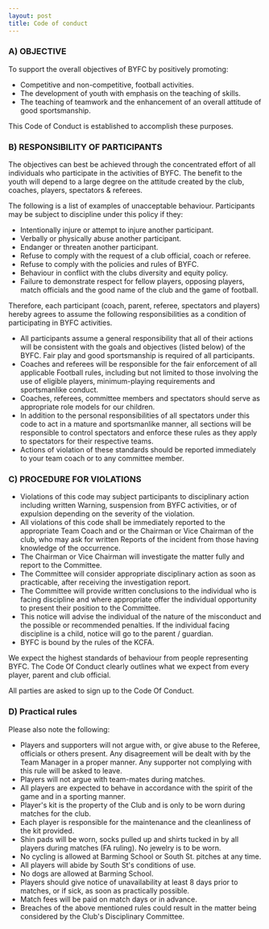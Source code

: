 ```yaml
---
layout: post
title: Code of conduct
---
```


<h3>A) OBJECTIVE</h3>

To support the overall objectives of BYFC by positively promoting:

<ul class="fa-ul">
<li><span class="fa-li fa fa-check-square"></span> Competitive and non-competitive, football activities.</li>
<li><span class="fa-li fa fa-check-square"></span>The development of youth with emphasis on the teaching of skills.</li>
<li><span class="fa-li fa fa-check-square"></span>The teaching of teamwork and the enhancement of an overall attitude of good sportsmanship.</li>
</ul>

This Code of Conduct is established to accomplish these purposes.

<h3>B) RESPONSIBILITY OF PARTICIPANTS</h3>

The objectives can best be achieved through the concentrated effort of all individuals who participate in the activities of BYFC. The benefit to the youth will depend to a large degree on the attitude created by the club, coaches, players, spectators & referees. 

The following is a list of examples of unacceptable behaviour. Participants may be subject to discipline under this policy if they: 

<ul class="fa-ul">
<li><span class="fa-li fa fa-check-square"></span>Intentionally injure or attempt to injure another participant. </li>
<li><span class="fa-li fa fa-check-square"></span>Verbally or physically abuse another participant. </li>
<li><span class="fa-li fa fa-check-square"></span>Endanger or threaten another participant. </li>
<li><span class="fa-li fa fa-check-square"></span>Refuse to comply with the request of a club official, coach or referee. </li>
<li><span class="fa-li fa fa-check-square"></span>Refuse to comply with the policies and rules of BYFC. </li>
<li><span class="fa-li fa fa-check-square"></span>Behaviour in conflict with the clubs diversity and equity policy. </li>
<li><span class="fa-li fa fa-check-square"></span>Failure to demonstrate respect for fellow players, opposing players, match officials and the good name of the club and the game of football. </li>
</ul>

Therefore, each participant (coach, parent, referee, spectators and players) hereby agrees to assume the following responsibilities as a condition of participating in BYFC activities.

<ul class="fa-ul">
<li><span class="fa-li fa fa-check-square"></span>All participants assume a general responsibility that all of their actions will be consistent with the goals and objectives (listed below) of the BYFC. Fair play and good sportsmanship is required of all participants. </li>
<li><span class="fa-li fa fa-check-square"></span>Coaches and referees will be responsible for the fair enforcement of all applicable Football rules, including but not limited to those involving the use of eligible players, minimum-playing requirements and sportsmanlike conduct. </li>
<li><span class="fa-li fa fa-check-square"></span>Coaches, referees, committee members and spectators should serve as appropriate role models for our children. </li>
<li><span class="fa-li fa fa-check-square"></span>In addition to the personal responsibilities of all spectators under this code to act in a mature and sportsmanlike manner, all sections will be responsible to control spectators and enforce these rules as they apply to spectators for their respective teams. </li>
<li><span class="fa-li fa fa-check-square"></span>Actions of violation of these standards should be reported immediately to your team coach or to any committee member. </li>
</ul>

<h3>C) PROCEDURE FOR VIOLATIONS</h3>

<ul class="fa-ul">
<li><span class="fa-li fa fa-check-square"></span>Violations of this code may subject participants to disciplinary action including written Warning, suspension from BYFC activities, or of expulsion depending on the severity of the violation. </li>
<li><span class="fa-li fa fa-check-square"></span>All violations of this code shall be immediately reported to the appropriate Team Coach and or the Chairman or Vice Chairman of the club, who may ask for written Reports of the incident from those having knowledge of the occurrence. </li> 
<li><span class="fa-li fa fa-check-square"></span>The Chairman or Vice Chairman will investigate the matter fully and report to the Committee. </li>
<li><span class="fa-li fa fa-check-square"></span>The Committee will consider appropriate disciplinary action as soon as practicable, after receiving the investigation report. </li>
<li><span class="fa-li fa fa-check-square"></span>The Committee will provide written conclusions to the individual who is facing discipline and where appropriate offer the individual opportunity to present their position to the Committee.</li>
<li><span class="fa-li fa fa-check-square"></span>This notice will advise the individual of the nature of the misconduct and the possible or recommended penalties. If the individual facing discipline is a child, notice will go to the parent / guardian. </li>
<li><span class="fa-li fa fa-check-square"></span>BYFC is bound by the rules of the KCFA. </li>
</ul>

We expect the highest standards of behaviour from people representing BYFC. The Code Of Conduct clearly outlines what we expect from every player, parent and club official. 

All parties are asked to sign up to the Code Of Conduct.


<h3>D) Practical rules</h3>

Please also note the following:

<ul class="fa-ul">
<li><span class="fa-li fa fa-check-square"></span>Players and supporters will not argue with, or give abuse to the Referee, officials or others present. Any disagreement will be dealt with by the Team Manager in a proper manner. Any supporter not complying with this rule will be asked to leave.</li>
<li><span class="fa-li fa fa-check-square"></span>Players will not argue with team-mates during matches.</li>
<li><span class="fa-li fa fa-check-square"></span>All players are expected to behave in accordance with the spirit of the game and in a sporting manner.</li>
<li><span class="fa-li fa fa-check-square"></span>Player's kit is the property of the Club and is only to be worn during matches for the club.</li>
<li><span class="fa-li fa fa-check-square"></span>Each player is responsible for the maintenance and the cleanliness of the kit provided.</li>
<li><span class="fa-li fa fa-check-square"></span>Shin pads will be worn, socks pulled up and shirts tucked in by all players during matches (FA ruling). No jewelry is to be worn.</li>
<li><span class="fa-li fa fa-check-square"></span>No cycling is allowed at Barming School or South St. pitches at any time.</li>
<li><span class="fa-li fa fa-check-square"></span>All players will abide by South St's conditions of use.</li>
<li><span class="fa-li fa fa-check-square"></span>No dogs are allowed at Barming School.</li>
<li><span class="fa-li fa fa-check-square"></span>Players should give notice of unavailability at least 8 days prior to matches, or if sick, as soon as practically possible.</li>
<li><span class="fa-li fa fa-check-square"></span>Match fees will be paid on match days or in advance.</li>
<li><span class="fa-li fa fa-check-square"></span>Breaches of the above mentioned rules could result in the matter being considered by the Club's Disciplinary Committee.</li> 
</ul>







